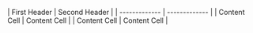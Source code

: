 | First Header | Second Header | | ------------- | ------------- | | Content Cell | Content Cell | | Content Cell | Content Cell |
